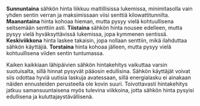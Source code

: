 **Sunnuntaina** sähkön hinta liikkuu maltillisissa lukemissa, minimitasolla vain yhden sentin verran ja maksimissaan viisi senttiä kilowattitunnilta. **Maanantaina** hinta kohoaa hieman, mutta pysyy vielä kohtuullisena seitsemään senttiin asti. **Tiistaina** sähkön hinta nousee edelleen, mutta pysyy vielä hyväksyttävissä lukemissa, jopa kymmenen sentissä. **Keskiviikkona** hinta laskee takaisin, jopa nollaan senttiin, mikä ilahduttaa sähkön käyttäjiä. **Torstaina** hinta kohoaa jälleen, mutta pysyy vielä kohtuullisena viiden sentin tuntumassa.

Kaiken kaikkiaan lähipäivien sähkön hintakehitys vaikuttaa varsin suotuisalta, sillä hinnat pysyvät pääosin edullisina. Sähkön käyttäjät voivat siis odottaa hyviä uutisia laskuja avatessaan, sillä energialasku ei ainakaan näiden ennusteiden perusteella ole kovin suuri. Toivottavasti hintakehitys jatkuu samansuuntaisena myös tulevina viikkoina, jotta sähkön hinta pysyisi edullisena ja kuluttajaystävällisenä.